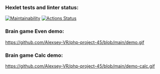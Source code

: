 ### Hexlet tests and linter status:
[![Maintainability](https://api.codeclimate.com/v1/badges/c1c877db9adc7e722303/maintainability)](https://codeclimate.com/github/Alexsey-VR/php-project-45/maintainability)
[![Actions Status](https://github.com/Alexsey-VR/php-project-45/actions/workflows/hexlet-check.yml/badge.svg)](https://github.com/Alexsey-VR/php-project-45/actions)

### Brain game Even demo:
https://github.com/Alexsey-VR/php-project-45/blob/main/demo.gif

### Brain game Calc demo:
https://github.com/Alexsey-VR/php-project-45/blob/main/demo-calc.gif

